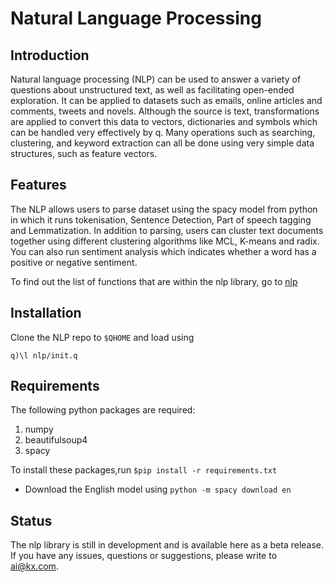 # Natural Language Processing

## Introduction

Natural language processing (NLP) can be used to answer a variety of questions about unstructured text, as well as facilitating open-ended exploration. It can be applied to datasets such as emails, online articles and comments, tweets and novels. Although the source is text, transformations are applied to convert this data to vectors, dictionaries and symbols which can be handled very effectively by q. Many operations such as searching, clustering, and keyword extraction can all be done using very simple data structures, such as feature vectors.

## Features

The NLP allows users to parse dataset using the spacy model from python in which it runs tokenisation, Sentence Detection, Part of speech tagging and Lemmatization. In addition to parsing, users can cluster text documents together using different clustering algorithms like MCL, K-means and radix. You can also run sentiment analysis which indicates whether a word has a positive or negative sentiment.

To find out the list of functions that are within the nlp library, go to [nlp](https://code.kx.com/q/ml/nlp/)
    
## Installation

Clone the NLP repo to `$QHOME` and load using
```
q)\l nlp/init.q
```

## Requirements

The following python packages are required:
  1. numpy
  2. beautifulsoup4
  3. spacy

To install these packages,run ```$pip install -r requirements.txt```

* Download the English model using ```python -m spacy download en```
  

## Status
  
The nlp library is still in development and is available here as a beta release.  
If you have any issues, questions or suggestions, please write to ai@kx.com.
